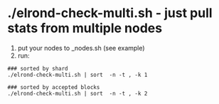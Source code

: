 # ./elrond-check-multi.sh - just pull stats from multiple nodes
1. put your nodes to _nodes.sh (see example)
2. run:
```
### sorted by shard
./elrond-check-multi.sh | sort  -n -t , -k 1

### sorted by accepted blocks
./elrond-check-multi.sh | sort  -n -t , -k 2
```
